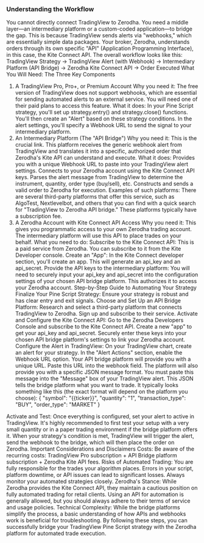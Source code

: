### Understanding the Workflow
You cannot directly connect TradingView to Zerodha. You need a middle layer—an intermediary platform or a custom-coded application—to bridge the gap. This is because TradingView sends alerts via "webhooks," which are essentially simple data packages. Your broker, Zerodha, understands orders through its own specific "API" (Application Programming Interface), in this case, the Kite Connect API.
The overall workflow looks like this:
TradingView Strategy → TradingView Alert (with Webhook) → Intermediary Platform (API Bridge) → Zerodha Kite Connect API → Order Executed
What You Will Need: The Three Key Components
1. A TradingView Pro, Pro+, or Premium Account
Why you need it: The free version of TradingView does not support webhooks, which are essential for sending automated alerts to an external service. You will need one of their paid plans to access this feature.
What it does: In your Pine Script strategy, you'll set up strategy.entry() and strategy.close() functions. You'll then create an "Alert" based on these strategy conditions. In the alert settings, you'll specify a Webhook URL to send the signal to your intermediary platform.
2. An Intermediary Platform (The "API Bridge")
Why you need it: This is the crucial link. This platform receives the generic webhook alert from TradingView and translates it into a specific, authorized order that Zerodha's Kite API can understand and execute.
What it does:
Provides you with a unique Webhook URL to paste into your TradingView alert settings.
Connects to your Zerodha account using the Kite Connect API keys.
Parses the alert message from TradingView to determine the instrument, quantity, order type (buy/sell), etc.
Constructs and sends a valid order to Zerodha for execution.
Examples of such platforms: There are several third-party platforms that offer this service, such as AlgoTest, Nextlevelbot, and others that you can find with a quick search for "TradingView to Zerodha API bridge." These platforms typically have a subscription fee.
3. A Zerodha Account with Kite Connect API Access
Why you need it: This gives you programmatic access to your own Zerodha trading account. The intermediary platform will use this API to place trades on your behalf.
What you need to do:
Subscribe to the Kite Connect API: This is a paid service from Zerodha. You can subscribe to it from the Kite Developer console.
Create an "App": In the Kite Connect developer section, you'll create an app. This will generate an api_key and an api_secret.
Provide the API keys to the intermediary platform: You will need to securely input your api_key and api_secret into the configuration settings of your chosen API bridge platform. This authorizes it to access your Zerodha account.
Step-by-Step Guide to Automating Your Strategy
Finalize Your Pine Script Strategy: Ensure your strategy is robust and has clear entry and exit signals.
Choose and Set Up an API Bridge Platform:
Research and select a third-party platform that connects TradingView to Zerodha.
Sign up and subscribe to their service.
Activate and Configure the Kite Connect API:
Go to the Zerodha Developers Console and subscribe to the Kite Connect API.
Create a new "app" to get your api_key and api_secret.
Securely enter these keys into your chosen API bridge platform's settings to link your Zerodha account.
Configure the Alert in TradingView:
On your TradingView chart, create an alert for your strategy.
In the "Alert Actions" section, enable the Webhook URL option.
Your API bridge platform will provide you with a unique URL. Paste this URL into the webhook field.
The platform will also provide you with a specific JSON message format. You must paste this message into the "Message" box of your TradingView alert. This JSON tells the bridge platform what you want to trade. It typically looks something like this (the exact format will depend on the platform you choose):
{
  "symbol": "{{ticker}}",
  "quantity": "1",
  "transaction_type": "BUY",
  "order_type": "MARKET"
}


Activate and Test:
Once everything is configured, set your alert to active in TradingView.
It's highly recommended to first test your setup with a very small quantity or in a paper trading environment if the bridge platform offers it.
When your strategy's condition is met, TradingView will trigger the alert, send the webhook to the bridge, which will then place the order on Zerodha.
Important Considerations and Disclaimers
Costs: Be aware of the recurring costs: TradingView Pro subscription + API Bridge platform subscription + Zerodha Kite API fees.
Risks of Automated Trading: You are fully responsible for the trades your algorithm places. Errors in your script, platform downtime, or API issues can lead to significant losses. Always monitor your automated strategies closely.
Zerodha's Stance: While Zerodha provides the Kite Connect API, they maintain a cautious position on fully automated trading for retail clients. Using an API for automation is generally allowed, but you should always adhere to their terms of service and usage policies.
Technical Complexity: While the bridge platforms simplify the process, a basic understanding of how APIs and webhooks work is beneficial for troubleshooting.
By following these steps, you can successfully bridge your TradingView Pine Script strategy with the Zerodha platform for automated trade execution.
